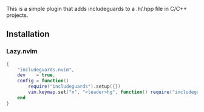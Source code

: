 This is a simple plugin that adds includeguards to a .h/.hpp file in C/C++ projects.

## Installation
### Lazy.nvim
```lua
{
	"includeguards.nvim",
	dev    = true,
	config = function()
		require("includeguards").setup({})
		vim.keymap.set("n", "<leader>hg", function() require("includeguards").addIncludeguards() end)
	end
}
```
